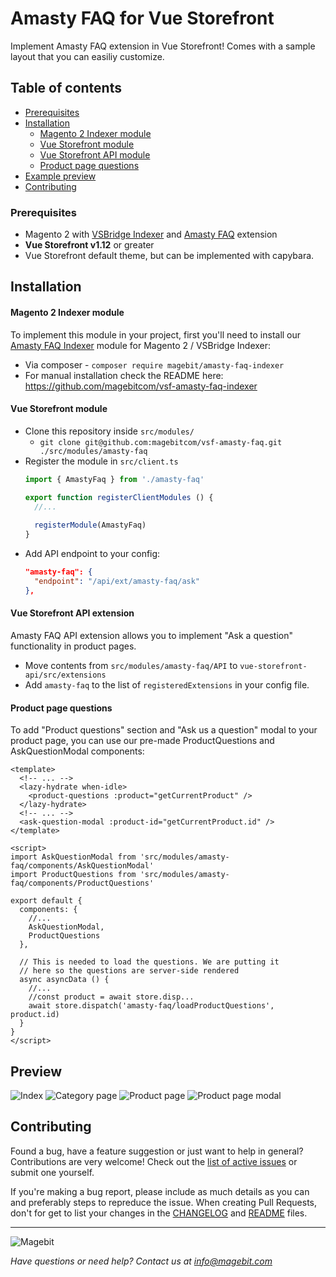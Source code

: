 # Amasty FAQ for Vue Storefront
Implement Amasty FAQ extension in Vue Storefront! Comes with a sample layout that you can easiliy customize.

## Table of contents
* [Prerequisites](#prerequisites)
* [Installation](#installation)
  * [Magento 2 Indexer module](#magento-2-indexer-module)
  * [Vue Storefront module](#vue-storefront-module)
  * [Vue Storefront API module](#vue-storefront-api-module)
  * [Product page questions](#product-page-questions)
* [Example preview](#preview)
* [Contributing](#contributing)

### Prerequisites
* Magento 2 with [VSBridge Indexer](https://github.com/DivanteLtd/magento2-vsbridge-indexer) and [Amasty FAQ](https://amasty.com/faq-and-product-questions-for-magento-2.html) extension
* **Vue Storefront v1.12** or greater
* Vue Storefront default theme, but can be implemented with capybara.

## Installation

#### Magento 2 Indexer module
To implement this module in your project, first you'll need to install our [Amasty FAQ Indexer](https://github.com/magebitcom/vsf-amasty-faq-indexer) module for Magento 2 / VSBridge Indexer:
  * Via composer - `composer require magebit/amasty-faq-indexer`
  * For manual installation check the README here: https://github.com/magebitcom/vsf-amasty-faq-indexer

#### Vue Storefront module
  * Clone this repository inside `src/modules/`
    * `git clone git@github.com:magebitcom/vsf-amasty-faq.git ./src/modules/amasty-faq`
  * Register the module in `src/client.ts`
    ```js
    import { AmastyFaq } from './amasty-faq'
    
    export function registerClientModules () {
      //...
      
      registerModule(AmastyFaq)
    }
    ```
  * Add API endpoint to your config:
    ```json
    "amasty-faq": {
      "endpoint": "/api/ext/amasty-faq/ask"
    },
    ```

#### Vue Storefront API extension
Amasty FAQ API extension allows you to implement "Ask a question" functionality in product pages.
  * Move contents from `src/modules/amasty-faq/API` to `vue-storefront-api/src/extensions`
  * Add `amasty-faq` to the list of `registeredExtensions` in your config file.

#### Product page questions
To add "Product questions" section and "Ask us a question" modal to your product page, you can use our pre-made ProductQuestions and AskQuestionModal components:
```vue
<template>
  <!-- ... -->
  <lazy-hydrate when-idle>
    <product-questions :product="getCurrentProduct" />
  </lazy-hydrate>
  <!-- ... -->
  <ask-question-modal :product-id="getCurrentProduct.id" />
</template>

<script>
import AskQuestionModal from 'src/modules/amasty-faq/components/AskQuestionModal'
import ProductQuestions from 'src/modules/amasty-faq/components/ProductQuestions'

export default {
  components: {
    //...
    AskQuestionModal,
    ProductQuestions
  },

  // This is needed to load the questions. We are putting it
  // here so the questions are server-side rendered
  async asyncData () {
    //...
    //const product = await store.disp...
    await store.dispatch('amasty-faq/loadProductQuestions', product.id)
  }
}
</script>
```

## Preview
![Index](https://i.imgur.com/hiO2kdz.png)
![Category page](https://i.imgur.com/rPRFoF0.png)
![Product page](https://i.imgur.com/Bi1yrh6.png)
![Product page modal](https://i.imgur.com/F5wRSB4.png)

## Contributing
Found a bug, have a feature suggestion or just want to help in general?
Contributions are very welcome! Check out the [list of active issues](https://github.com/magebitcom/vsf-amasty-faq-indexer/issues) or submit one yourself.

If you're making a bug report, please include as much details as you can and preferably steps to repreduce the issue.
When creating Pull Requests, don't for get to list your changes in the [CHANGELOG](/CHANGELOG.md) and [README](/README.md) files.

---

![Magebit](https://magebit.com/img/magebit-logo-2x.png)

*Have questions or need help? Contact us at info@magebit.com*

